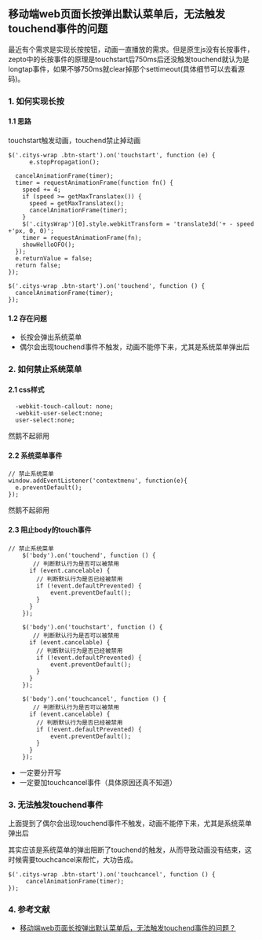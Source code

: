## 移动端web页面长按弹出默认菜单后，无法触发touchend事件的问题


最近有个需求是实现长按按钮，动画一直播放的需求。但是原生js没有长按事件，zepto中的长按事件的原理是touchstart后750ms后还没触发touchend就认为是longtap事件，如果不够750ms就clear掉那个settimeout(具体细节可以去看源码)。

### 1. 如何实现长按

#### 1.1 思路

touchstart触发动画，touchend禁止掉动画

```
$('.citys-wrap .btn-start').on('touchstart', function (e) {
      e.stopPropagation();  

  cancelAnimationFrame(timer);
  timer = requestAnimationFrame(function fn() {
    speed += 4;
    if (speed >= getMaxTranslatex()) {
      speed = getMaxTranslatex();
      cancelAnimationFrame(timer);
    }
    $('.citysWrap')[0].style.webkitTransform = 'translate3d('+ - speed +'px, 0, 0)'; 
    timer = requestAnimationFrame(fn);
    showHelloOFO();
  });
  e.returnValue = false;
  return false;
});

$('.citys-wrap .btn-start').on('touchend', function () {
  cancelAnimationFrame(timer);
});

```
#### 1.2 存在问题

+ 长按会弹出系统菜单
+ 偶尔会出现touchend事件不触发，动画不能停下来，尤其是系统菜单弹出后


### 2. 如何禁止系统菜单

#### 2.1 css样式

```
  -webkit-touch-callout: none;
  -webkit-user-select:none;
  user-select:none; 
```
然鹅不起卵用

#### 2.2 系统菜单事件

```
// 禁止系统菜单
window.addEventListener('contextmenu', function(e){  
  e.preventDefault();  
});

```
然鹅不起卵用

#### 2.3 阻止body的touch事件

```
// 禁止系统菜单
    $('body').on('touchend', function () {
       // 判断默认行为是否可以被禁用
      if (event.cancelable) {
        // 判断默认行为是否已经被禁用
        if (!event.defaultPrevented) {
            event.preventDefault();
        }
      }  
    });

    $('body').on('touchstart', function () {
       // 判断默认行为是否可以被禁用
      if (event.cancelable) {
        // 判断默认行为是否已经被禁用
        if (!event.defaultPrevented) {
            event.preventDefault();
        }
      }  
    });

    $('body').on('touchcancel', function () {
       // 判断默认行为是否可以被禁用
      if (event.cancelable) {
        // 判断默认行为是否已经被禁用
        if (!event.defaultPrevented) {
            event.preventDefault();
        }
      }  
    });

```

+ 一定要分开写
+ 一定要加touchcancel事件（具体原因还真不知道）


### 3. 无法触发touchend事件

上面提到了偶尔会出现touchend事件不触发，动画不能停下来，尤其是系统菜单弹出后

其实应该是系统菜单的弹出阻断了touchend的触发，从而导致动画没有结束，这时候需要touchcancel来帮忙，大功告成。

```
$('.citys-wrap .btn-start').on('touchcancel', function () {
     cancelAnimationFrame(timer);
});
```

### 4. 参考文献

+ [移动端web页面长按弹出默认菜单后，无法触发touchend事件的问题？](https://www.zhihu.com/question/39714228/answer/103425211)
